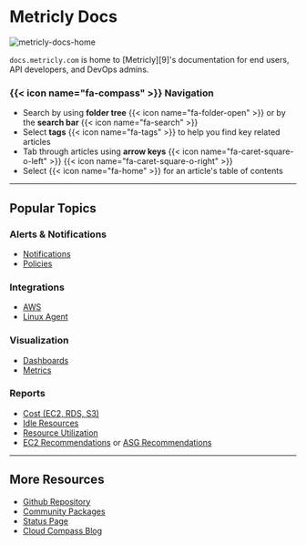 # Metricly Docs

![metricly-docs-home](/images/_index/metricly-docs-home.png)


`docs.metricly.com` is home to [Metricly][9]'s documentation for end users, API developers, and DevOps admins.

### {{< icon name="fa-compass" >}} Navigation

- Search by using **folder tree** {{< icon name="fa-folder-open" >}} or by the **search bar** {{< icon name="fa-search" >}}
- Select **tags** {{< icon name="fa-tags" >}} to help you find key related articles
- Tab through articles using **arrow keys** {{< icon name="fa-caret-square-o-left" >}} {{< icon name="fa-caret-square-o-right" >}}
- Select {{< icon name="fa-home" >}} for an article's table of contents

---
## Popular Topics

### <i class='icon-alert'></i> Alerts & Notifications

- [Notifications](/capacity-monitoring/notifications/)
- [Policies](/capacity-monitoring/policies/)

### <i class='icon-integration'></i> Integrations

- [AWS](/integrations/aws-integration/)
- [Linux Agent](/integrations/agents/linux-agent/)

### <i class='icon-visualization'></i> Visualization
- [Dashboards](/dashboards/)
- [Metrics](/capacity-monitoring/metrics/)

### <i class='icon-reports'></i> Reports
- [Cost (EC2, RDS, S3)](/right-sizing/reports-cost)
- [Idle Resources](/idle-resources)
- [Resource Utilization](/right-sizing/resource-utilization)
- [EC2 Recommendations](/right-sizing/ec2-recommendations) or [ASG Recommendations](/right-sizing/reports-asg-recommendations)

---

## More Resources

- [Github Repository](https://github.com/metricly/metricly-docs)
- [Community Packages](https://github.com/netuitive-community-packages)
- [Status Page](http://status.metricly.com/)
- [Cloud Compass Blog](https://www.metricly.com/blog)
